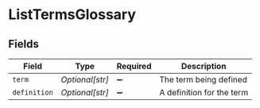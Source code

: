 # ListTermsGlossary


## Fields

| Field                     | Type                      | Required                  | Description               |
| ------------------------- | ------------------------- | ------------------------- | ------------------------- |
| `term`                    | *Optional[str]*           | :heavy_minus_sign:        | The term being defined    |
| `definition`              | *Optional[str]*           | :heavy_minus_sign:        | A definition for the term |